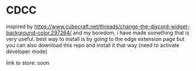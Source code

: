 # CDCC
inspired by https://www.cubecraft.net/threads/change-the-discord-widget-background-color.297264/ and my boredom, i have made something that is very useful.
best way to install is by going to the edge extension page but you can also download this repo and install it that way (need to activate developer mode)


link to store: soon
